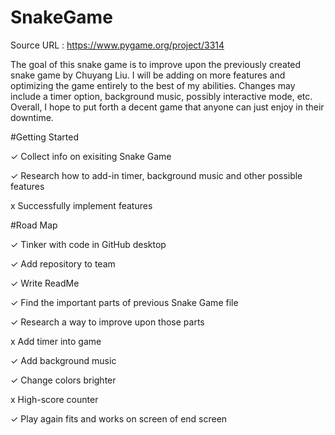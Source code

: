 # SnakeGame
Source URL : https://www.pygame.org/project/3314


The goal of this snake game is to improve upon the previously created snake game by Chuyang Liu. I will be adding on more features and optimizing the game entirely to the best of my abilities. Changes may include a timer option, background music, possibly interactive mode, etc. Overall, I hope to put forth a decent game that anyone can just enjoy in their downtime.

#Getting Started



✓ Collect info on exisiting Snake Game

✓ Research how to add-in timer, background music and other possible features

x Successfully implement features

#Road Map


✓ Tinker with code in GitHub desktop

✓ Add repository to team

✓ Write ReadMe

✓ Find the important parts of previous Snake Game file

✓ Research a way to improve upon those parts

x Add timer into game

✓ Add background music

✓ Change colors brighter

x High-score counter

✓ Play again fits and works on screen of end screen
